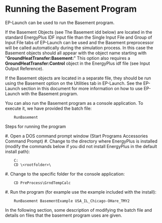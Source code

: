 # Running the Basement Program

EP-Launch can be used to run the Basement program.

If the Basement Objects (see The Basement idd below) are located in the standard EnergyPlus IDF input file than the Single Input File and Group of Input File tabs of EP-Launch can be used and the Basement preprocessor will be called automatically during the simulation process. In this case the Basement objects should all appear with the object name starting with "**GroundHeatTransfer:Basement:**" This option also requires a **GroundHeatTransfer:Control** object in the EnergyPlus idf file (see Input Output Reference).

If the Basement objects are located in a separate file, they should be run using the Basement option on the Utilities tab in EP-Launch. See the EP-Launch section in this document for more information on how to use EP-Launch with the Basement program.

You can also run the Basement program as a console application. To execute it, we have provided the batch file:

~~~~~~~~~~~~~~~~~~~~
    RunBasement
~~~~~~~~~~~~~~~~~~~~

Steps for running the program

#. Open a DOS command prompt window (Start  Programs  Accessories  Command Prompt)
#. Change to the directory where EnergyPlus is installed (modify the commands below if you did not install EnergyPlus in the default install path):

~~~~~~~~~~~~~~~~~~~~
    C:
    CD \<rootfolder>\
~~~~~~~~~~~~~~~~~~~~

#. Change to the specific folder for the console application:

~~~~~~~~~~~~~~~~~~~~
    CD PreProcess\GrndTempCalc
~~~~~~~~~~~~~~~~~~~~

#. Run the program (for example use the example included with the install):

~~~~~~~~~~~~~~~~~~~~
    RunBasement BasementExample USA_IL_Chicago-OHare_TMY2
~~~~~~~~~~~~~~~~~~~~

In the following section, some description of modifying the batch file and details on files that the basement program uses are given.